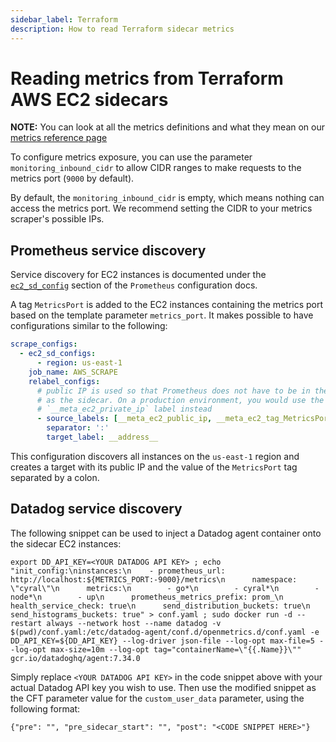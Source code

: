 ```yaml
---
sidebar_label: Terraform
description: How to read Terraform sidecar metrics
---
```


# Reading metrics from Terraform AWS EC2 sidecars

**NOTE:** You can look at all the metrics definitions and what they mean on our [metrics reference page](sidecars/monitoring/metrics/overview.mdx)

To configure metrics exposure, you can use the parameter `monitoring_inbound_cidr`
to allow CIDR ranges to make requests to the metrics port (`9000` by default).

By default, the `monitoring_inbound_cidr` is empty, which means nothing can access the
metrics port. We recommend setting the CIDR to your metrics scraper's possible IPs.

## Prometheus service discovery

Service discovery for EC2 instances is documented under the [`ec2_sd_config`](https://prometheus.io/docs/prometheus/latest/configuration/configuration/#ec2_sd_config)
section of the `Prometheus` configuration docs. 

A tag `MetricsPort` is added to the EC2 instances containing the metrics port based on the template 
parameter `metrics_port`. It makes possible to have configurations similar to the following:

```yaml
scrape_configs:
  - ec2_sd_configs:
      - region: us-east-1
    job_name: AWS_SCRAPE
    relabel_configs:
      # public IP is used so that Prometheus does not have to be in the same VPC
      # as the sidecar. On a production environment, you would use the
      # `__meta_ec2_private_ip` label instead
      - source_labels: [__meta_ec2_public_ip, __meta_ec2_tag_MetricsPort]
        separator: ':'
        target_label: __address__
```

This configuration discovers all instances on the `us-east-1` region and creates a target
with its public IP and the value of the `MetricsPort` tag separated by a colon.

## Datadog service discovery

The following snippet can be used to inject a Datadog agent container onto the
sidecar EC2 instances:

```
export DD_API_KEY=<YOUR DATADOG API KEY> ; echo "init_config:\ninstances:\n    - prometheus_url: http://localhost:${METRICS_PORT:-9000}/metrics\n      namespace: \"cyral\"\n      metrics:\n        - go*\n        - cyral*\n        - node*\n        - up\n      prometheus_metrics_prefix: prom_\n      health_service_check: true\n      send_distribution_buckets: true\n      send_histograms_buckets: true" > conf.yaml ; sudo docker run -d --restart always --network host --name datadog -v $(pwd)/conf.yaml:/etc/datadog-agent/conf.d/openmetrics.d/conf.yaml -e DD_API_KEY=${DD_API_KEY} --log-driver json-file --log-opt max-file=5 --log-opt max-size=10m --log-opt tag="containerName=\"{{.Name}}\"" gcr.io/datadoghq/agent:7.34.0
```

Simply replace `<YOUR DATADOG API KEY>` in the code snippet above with your
actual Datadog API key you wish to use. Then use the modified snippet as the CFT
parameter value for the `custom_user_data` parameter, using the following format:

```
{"pre": "", "pre_sidecar_start": "", "post": "<CODE SNIPPET HERE>"}
```
